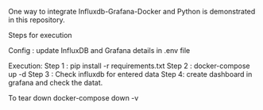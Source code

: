 One way to integrate Influxdb-Grafana-Docker and Python is demonstrated in this repository.

Steps for execution

Config :
update InfluxDB and Grafana details in .env file

Execution:
Step 1 : pip install -r requirements.txt
Step 2 : docker-compose up -d
Step 3 : Check influxdb for entered data
Step 4: create dashboard in grafana and check the datat.

To tear down
docker-compose down -v


